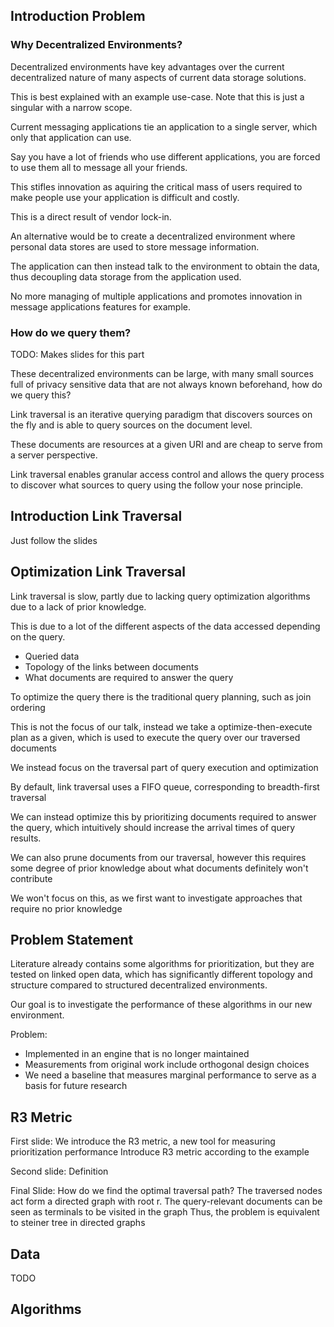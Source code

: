 ## Introduction Problem

### Why Decentralized Environments?
Decentralized environments have key advantages over the current decentralized nature of many aspects of current data storage solutions.

This is best explained with an example use-case. Note that this is just a singular with a narrow scope.

Current messaging applications tie an application to a single server, which only that application can use. 

Say you have a lot of friends who use different applications, you are forced to use them all to message all your friends.

This stifles innovation as aquiring the critical mass of users required to make people use your application is difficult and costly.

This is a direct result of vendor lock-in.

An alternative would be to create a decentralized environment where personal data stores are used to store message information. 

The application can then instead talk to the environment to obtain the data, thus decoupling data storage from the application used.

No more managing of multiple applications and promotes innovation in message applications features for example.


### How do we query them?
TODO: Makes slides for this part

These decentralized environments can be large, with many small sources full of privacy sensitive data that are not always known beforehand, how do we query this?

Link traversal is an iterative querying paradigm that discovers sources on the fly and is able to query sources on the document level.

These documents are resources at a given URI and are cheap to serve from a server perspective.

Link traversal enables granular access control and allows the query process to discover what sources to query using the follow your nose principle.


## Introduction Link Traversal

Just follow the slides

## Optimization Link Traversal

Link traversal is slow, partly due to lacking query optimization algorithms due to a lack of prior knowledge.

This is due to a lot of the different aspects of the data accessed depending on the query.
- Queried data
- Topology of the links between documents
- What documents are required to answer the query

To optimize the query there is the traditional query planning, such as join ordering

This is not the focus of our talk, instead we take a optimize-then-execute plan as a given, which is used to execute the query over our traversed documents

We instead focus on the traversal part of query execution and optimization

By default, link traversal uses a FIFO queue, corresponding to breadth-first traversal

We can instead optimize this by prioritizing documents required to answer the query, which intuitively should increase the arrival times of query results.

We can also prune documents from our traversal, however this requires some degree of prior knowledge about what documents definitely won't contribute

We won't focus on this, as we first want to investigate approaches that require no prior knowledge

## Problem Statement

Literature already contains some algorithms for prioritization, but they are tested on linked open data, which has significantly different topology and structure compared to 
structured decentralized environments.

Our goal is to investigate the performance of these algorithms in our new environment.

Problem:
- Implemented in an engine that is no longer maintained
- Measurements from original work include orthogonal design choices
- We need a baseline that measures marginal performance to serve as a basis for future research

## R3 Metric

First slide:
We introduce the R3 metric, a new tool for measuring prioritization performance
Introduce R3 metric according to the example

Second slide:
Definition 

Final Slide:
How do we find the optimal traversal path?
The traversed nodes act form a directed graph with root r.
The query-relevant documents can be seen as terminals to be visited in the graph
Thus, the problem is equivalent to steiner tree in directed graphs

## Data

TODO

## Algorithms


